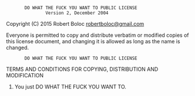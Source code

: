            DO WHAT THE FUCK YOU WANT TO PUBLIC LICENSE
                   Version 2, December 2004

Copyright (C) 2015 Robert Boloc <robertboloc@gmail.com>

Everyone is permitted to copy and distribute verbatim or modified
copies of this license document, and changing it is allowed as long
as the name is changed.

           DO WHAT THE FUCK YOU WANT TO PUBLIC LICENSE
  TERMS AND CONDITIONS FOR COPYING, DISTRIBUTION AND MODIFICATION

 1. You just DO WHAT THE FUCK YOU WANT TO.
